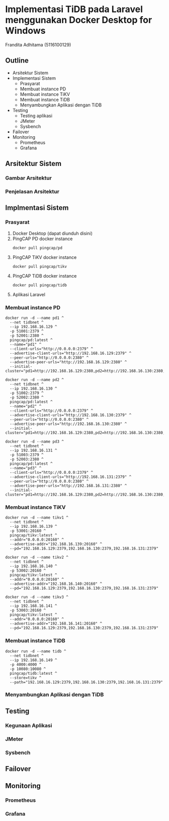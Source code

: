 # Implementasi TiDB pada Laravel menggunakan Docker Desktop for Windows
Frandita Adhitama (5116100129)  

## Outline
- Arsitektur Sistem
- Implementasi Sistem  
    - Prasyarat
    - Membuat instance PD
    - Membuat instance TiKV
    - Membuat instance TiDB
    - Menyambungkan Aplikasi dengan TiDB
- Testing
    - Testing aplikasi
    - JMeter
    - Sysbench
- Failover
- Monitoring
    - Prometheus
    - Grafana

## Arsitektur Sistem

### Gambar Arsitektur

### Penjelasan Arsitektur

## Implmentasi Sistem

### Prasyarat
1. Docker Desktop (dapat diunduh disini)
2. PingCAP PD docker instance
    ```
    docker pull pingcap/pd
    ```        
3. PingCAP TiKV docker instance
    ```
    docker pull pingcap/tikv
    ```
4. PingCAP TiDB docker instance
    ```
    docker pull pingcap/tidb
    ```
5. Aplikasi Laravel

### Membuat instance PD

```
docker run -d --name pd1 ^
  --net tidbnet ^
  --ip 192.168.16.129 ^
  -p 51001:2379 ^
  -p 52001:2380 ^
  pingcap/pd:latest ^
  --name="pd1" ^
  --client-urls="http://0.0.0.0:2379" ^
  --advertise-client-urls="http://192.168.16.129:2379" ^
  --peer-urls="http://0.0.0.0:2380" ^
  --advertise-peer-urls="http://192.168.16.129:2380" ^
  --initial-cluster="pd1=http://192.168.16.129:2380,pd2=http://192.168.16.130:2380,pd3=http://192.168.16.131:2380"

docker run -d --name pd2 ^
  --net tidbnet ^
  --ip 192.168.16.130 ^
  -p 51002:2379 ^
  -p 52002:2380 ^
  pingcap/pd:latest ^
  --name="pd2" ^
  --client-urls="http://0.0.0.0:2379" ^
  --advertise-client-urls="http://192.168.16.130:2379" ^
  --peer-urls="http://0.0.0.0:2380" ^
  --advertise-peer-urls="http://192.168.16.130:2380" ^
  --initial-cluster="pd1=http://192.168.16.129:2380,pd2=http://192.168.16.130:2380,pd3=http://192.168.16.131:2380"

docker run -d --name pd3 ^
  --net tidbnet ^
  --ip 192.168.16.131 ^
  -p 51003:2379 ^
  -p 52003:2380 ^
  pingcap/pd:latest ^
  --name="pd3" ^
  --client-urls="http://0.0.0.0:2379" ^
  --advertise-client-urls="http://192.168.16.131:2379" ^
  --peer-urls="http://0.0.0.0:2380" ^
  --advertise-peer-urls="http://192.168.16.131:2380" ^
  --initial-cluster="pd1=http://192.168.16.129:2380,pd2=http://192.168.16.130:2380,pd3=http://192.168.16.131:2380"
```

### Membuat instance TiKV

```
docker run -d --name tikv1 ^
  --net tidbnet ^
  --ip 192.168.16.139 ^
  -p 53001:20160 ^
  pingcap/tikv:latest ^
  --addr="0.0.0.0:20160" ^
  --advertise-addr="192.168.16.139:20160" ^
  --pd="192.168.16.129:2379,192.168.16.130:2379,192.168.16.131:2379"

docker run -d --name tikv2 ^
  --net tidbnet ^
  --ip 192.168.16.140 ^
  -p 53002:20160 ^
  pingcap/tikv:latest ^
  --addr="0.0.0.0:20160" ^
  --advertise-addr="192.168.16.140:20160" ^
  --pd="192.168.16.129:2379,192.168.16.130:2379,192.168.16.131:2379"

docker run -d --name tikv3 ^
  --net tidbnet ^
  --ip 192.168.16.141 ^
  -p 53003:20160 ^
  pingcap/tikv:latest ^
  --addr="0.0.0.0:20160" ^
  --advertise-addr="192.168.16.141:20160" ^
  --pd="192.168.16.129:2379,192.168.16.130:2379,192.168.16.131:2379"
```

### Membuat instance TiDB

```
docker run -d --name tidb ^
  --net tidbnet ^
  --ip 192.168.16.149 ^
  -p 4000:4000 ^
  -p 10080:10080 ^
  pingcap/tidb:latest ^
  --store=tikv ^
  --path="192.168.16.129:2379,192.168.16.130:2379,192.168.16.131:2379"
```

### Menyambungkan Aplikasi dengan TiDB

## Testing

### Kegunaan Aplikasi

### JMeter

### Sysbench

## Failover

## Monitoring

### Prometheus

### Grafana